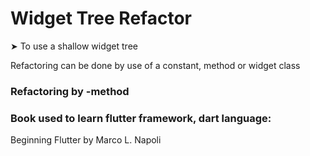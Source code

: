 # Widget Tree Refactor

➤ To use a shallow widget tree

Refactoring can be done by use of a constant, method or widget class

### Refactoring by -method


### Book used to learn flutter framework, dart language: 
Beginning Flutter by Marco L. Napoli

